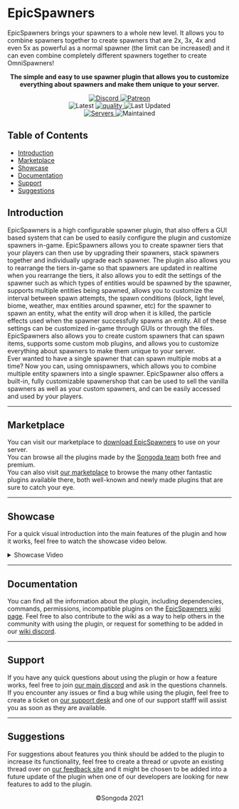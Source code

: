 # EpicSpawners

EpicSpawners brings your spawners to a whole new level. It allows you to combine spawners together to create spawners that are 2x, 3x, 4x and even 5x as powerful as a normal spawner (the limit can be increased) and it can even combine completely different spawners together to create OmniSpawners!

<p align="center">
 <b>
      The simple and easy to use spawner plugin that allows you to customize everything
      about spawners and make them unique to your server.
  </b>
</p>

<p align="center">
    <a href="https://discord.gg/songoda">
        <img alt="Discord" src="https://img.shields.io/discord/293212540723396608?color=7289DA&label=Discord&logo=discord&logoColor=7289DA">
    </a>
    <a href="https://www.patreon.com/join/songoda">
        <img alt="Patreon" src="https://img.shields.io/badge/-Support_on_Patreon-F96854.svg?logo=patreon&style=flat&logoColor=white">
    </a> 
    <br>
    <img alt="Latest" src="https://img.shields.io/badge/dynamic/xml?label=version&query=string%28%2F%2F%2A%5Blocal-name%28.%29%3D%27version%27%20and%20namespace-uri%28.%29%3D%27http%3A%2F%2Fmaven.apache.org%2FPOM%2F4.0.0%27%5D%5B1%5D%29&url=https%3A%2F%2Fraw.githubusercontent.com%2Fsongoda%2FEpicSpawners%2Fmaster%2Fpom.xml&logo=github&style=flat&logoColor=white&color=blue&labelColor=black">
    <a href="https://app.codacy.com/gh/songoda/EpicSpawners/dashboard">
        <img alt="quality" src="https://img.shields.io/codacy/grade/1538be190da6406aa6a2bc711b2478a2">
    </a>
    <img alt="Last Updated" src="https://img.shields.io/github/last-commit/songoda/EpicSpawners">
    <br>
    <a href="https://bstats.org/plugin/bukkit/EpicSpawners/4181">
        <img alt="Servers" src="https://img.shields.io/bstats/servers/4181">
    </a>
    <img alt="Maintained" src="https://img.shields.io/maintenance/yes/2021"> 
</p>

<h2>Table of Contents</h2>
<ul>
    <li><a href='#Introduction'>Introduction</a></li>
    <li><a href='#Marketplace'>Marketplace</a></li>
    <li><a href='#Showcase'>Showcase</a></li>
    <li><a href='#Documentation'>Documentation</a></li>
    <li><a href='#Support'>Support</a></li>
    <li><a href='#Suggestions'>Suggestions</a></li>
</ul>

<article>
    <h2 id="Introduction">Introduction</h2>
    <p>
        EpicSpawners is a high configurable spawner plugin, that also offers a GUI based system that can be used to easily configure the plugin and customize spawners in-game.
        EpicSpawners allows you to create spawner tiers that your players can then use by upgrading their spawners, stack spawners together and individually upgrade each                 spawner. The plugin also allows you to rearrange the tiers in-game so that spawners are updated in realtime when you rearrange the tiers, it also allows you to edit the         settings of the spawner such as which types of entities would be spawned by the spawner, supports multiple entities being spawned, allows you to customize the interval           between spawn attempts, the spawn conditions (block, light level, biome, weather, max entities around spawner, etc) for the spawner to spawn an entity, what the entity           will drop when it is killed, the particle effects used when the spawner successfully spawns an entity. All of these settings can be customized in-game through GUIs or           through the files. EpicSpawners also allows you to create custom spawners that can spawn items, supports some custom mob plugins, and allows you to customize everything         about spawners to make them unique to your server.<br>
        Ever wanted to have a single spawner that can spawn multiple mobs at a time? Now you can, using omnispawners, which allows you to combine multiple entity spawners into a         single spawner. EpicSpawner also offers a built-in, fully customizable spawnershop that can be used to sell the vanilla spawners as well as your custom spawners, and can         be easily accessed and used by your players.
    </p>
</article>
<hr>
<article>
    <h2 id="Marketplace">Marketplace</h2>
    <p>
        You can visit our marketplace to <a href="https://songoda.com/marketplace/product/epicspawners-the-ultimate-spawner-plugin.13">download EpicSpawners</a> to use on your           server.<br>
        You can browse all the plugins made by the <a href="https://songoda.com/teams/songoda">Songoda team</a> both free and premium.<br>
        You can also visit <a href="https://songoda.com/marketplace">our marketplace</a> to browse the many other fantastic plugins available there, both well-known and newly           made plugins that are sure to catch your eye.
    </p>
</article>
<hr>
<article>
    <h2 id="Showcase">Showcase</h2>
    <p>
        For a quick visual introduction into the main features of the plugin and how it works, feel free to watch the showcase video below.
        <details>
            <summary>Showcase Video</summary>
            Coming Soon
        </details>
    </p>
</article>
<hr>
<article>
    <h2 id="Documentation">Documentation</h2>
    <p>
        You can find all the information about the plugin, including dependencies,
        commands, permissions, incompatible plugins on the <a href="https://wiki.songoda.com/Epic_Spawners">EpicSpawners wiki page<a>.
        Feel free to also contribute to the wiki as a way to help others in the community with using the plugin, or request for something to be added in our <a                           href="https://discord.gg/6JwbEQB">wiki discord</a>.
    </p>
</article>
<hr>
<article>
    <h2 id="Support">Support</h2>
    <p>
        If you have any quick questions about using the plugin or how a feature works, feel free to join <a href="https://discord.gg/songoda">our main discord</a> and ask in the         questions channels. If you encounter any issues or find a bug while using the plugin, feel free to create a ticket on <a href="https://support.songoda.com">our support           desk</a> and one of our support stafff will assist you as soon as they are available.
    </p>
</article>
<hr>
<article>
    <h2 id="Suggestions">Suggestions</h2>
    <p>
        For suggestions about features you think should be added to the plugin to increase its functionality, feel free to create a thread or upvote an existing thread over on           <a href="https://feedback.songoda.com">our feedback site</a> and it might be chosen to be added into a future update of the plugin when one of our developers are looking         for new features to add to the plugin.
    </p>
</article>

<p align="center">
    &copy;Songoda 2021
</p>
